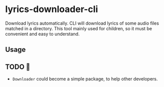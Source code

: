 # lyrics-downloader-cli
Download lyrics automatically. CLI will download lyrics of some audio files matched in a directory.
This tool mainly used for children, so it must be convenient and easy to understand. 

## Usage

## TODO 🚀

- `Downloader` could become a simple package, to help other developers.
